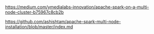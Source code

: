 https://medium.com/ymedialabs-innovation/apache-spark-on-a-multi-node-cluster-b75967c8cb2b

https://github.com/ashishtam/apache-spark-multi-node-installation/blob/master/index.md

